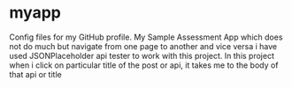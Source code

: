 # myapp
Config files for my GitHub profile.
My Sample Assessment App
which does not do much but navigate 
from one page to another and vice versa
i have used JSONPlaceholder api tester 
to work with this project. In this project
when i click on particular title of the
post or api, it takes me to the body of
that api or title
